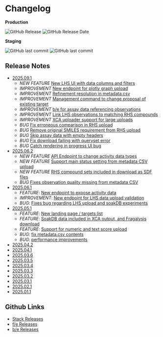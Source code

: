 
# Changelog

**Production**

![GitHub Release](https://img.shields.io/github/v/release/xchem/fragalysis-stack?display_name=tag&style=for-the-badge&label=production%20version&link=https%3A%2F%2Fgithub.com%2Fxchem%2Ffragalysis-stack%2Freleases)
![GitHub Release Date](https://img.shields.io/github/release-date/xchem/fragalysis-stack?style=for-the-badge&label=released%20&link=https%3A%2F%2Fgithub.com%2Fxchem%2Ffragalysis-stack%2Freleases)

**Staging**

![GitHub last commit](https://img.shields.io/github/last-commit/xchem/fragalysis-backend?style=for-the-badge&label=last%20b%2Fe%20update)
![GitHub last commit](https://img.shields.io/github/last-commit/xchem/fragalysis-frontend?style=for-the-badge&label=last%20f%2Fe%20update)



## Release Notes


- [2025.09.1](https://github.com/xchem/fragalysis-stack/releases/tag/2025.09.1)
	* _NEW FEATURE_ [New LHS UI with data columns and filters](https://github.com/m2ms/fragalysis-frontend/issues/1417)
	* _IMPROVEMENT_ [New endpoint for plotly graph upload](https://github.com/m2ms/fragalysis-frontend/issues/1817)
	* _IMPROVEMENT_ [Refinement resolution in metadata.csv](https://github.com/m2ms/fragalysis-frontend/issues/1831)
	* _IMPROVEMENT_ [Management command to change proposal of existing target](https://github.com/m2ms/fragalysis-frontend/issues/1515)
	* _IMPROVEMENT_ [b/e for assay data referencing observations](https://github.com/m2ms/fragalysis-frontend/issues/1847)
	* _IMPROVEMENT_ [Link LHS observations to matching RHS compounds](https://github.com/m2ms/fragalysis-frontend/issues/1591)
	* _IMPROVEMENT_ [XCA uploader support for large uploads](https://github.com/m2ms/fragalysis-frontend/issues/1872)
	* _BUG_ [Fix erroneous comparison in RHS upload](https://github.com/m2ms/fragalysis-frontend/issues/1840)
	* _BUG_ [Remove original SMILES requirement from RHS upload](https://github.com/m2ms/fragalysis-frontend/issues/1846)
	* _BUG_ [Skip assay data with empty headers](https://github.com/m2ms/fragalysis-frontend/issues/1851)
	* _BUG_ [Fix download failing with queryset error](https://github.com/m2ms/fragalysis-frontend/issues/1879)
	* _BUG_ [Catch rendering in progress UI bug](https://github.com/m2ms/fragalysis-frontend/issues/1828)
- [2025.06.2](https://github.com/xchem/fragalysis-stack/releases/tag/2025.06.2)
	* _NEW FEATURE_ [API Endpoint to change activity data types](https://github.com/m2ms/fragalysis-frontend/issues/1797)
	* _NEW FEATURE_ [Support main status setting from metadata CSV upload](https://github.com/m2ms/fragalysis-frontend/issues/1807)
	* _NEW FEATURE_ [RHS compound sets included in download as SDF files](https://github.com/m2ms/fragalysis-frontend/issues/1583)
	* _BUG_ [Fixes observation quality missing from metadata CSV](https://github.com/m2ms/fragalysis-frontend/issues/1804)
- [2025.06.1](https://github.com/xchem/fragalysis-stack/releases/tag/2025.06.1)
	- *FEATURE*: [New endpoint to expose activity data](https://github.com/m2ms/fragalysis-frontend/issues/1780)
	- *IMPROVEMENT*: [New endpoint for LHS data upload validation](https://github.com/m2ms/fragalysis-frontend/issues/1774)
	- *BUG*: [Fixes bug regarding LHS upload and soakDB experiments](https://github.com/m2ms/fragalysis-frontend/issues/1785)
- [2025.05.1](https://github.com/xchem/fragalysis-stack/releases/tag/2025.05.1)
	- *FEATURE*: [New landing page / targets list](https://github.com/m2ms/fragalysis-frontend/issues/1565)
	- *FEATURE*: [SoakDB data included in XCA output, and Fragalysis download](https://github.com/m2ms/fragalysis-frontend/issues/1768)
	- *FEATURE*: [Support for numeric and text score upload](https://github.com/m2ms/fragalysis-frontend/issues/1683)
	- *BUG*: [fix metadata.csv contents](https://github.com/m2ms/fragalysis-frontend/issues/1763)
	- *BUG*: [performance improvements](https://github.com/m2ms/fragalysis-frontend/issues/1761)
- [2025.04.2](https://github.com/xchem/fragalysis-stack/releases/tag/2025.04.2)
- [2025.04.1](https://github.com/xchem/fragalysis-stack/releases/tag/2025.04.1)
- [2025.03.6](https://github.com/xchem/fragalysis-stack/releases/tag/2025.03.6)
- [2025.03.5](https://github.com/xchem/fragalysis-stack/releases/tag/2025.03.5)
- [2025.03.4](https://github.com/xchem/fragalysis-stack/releases/tag/2025.03.4)
- [2025.03.3](https://github.com/xchem/fragalysis-stack/releases/tag/2025.03.3)
- [2025.03.2](https://github.com/xchem/fragalysis-stack/releases/tag/2025.03.2)
- [2025.03.1](https://github.com/xchem/fragalysis-stack/releases/tag/2025.03.1)
- [2025.02.1](https://github.com/xchem/fragalysis-stack/releases/tag/2025.02.1)
- [2025.01.1](https://github.com/xchem/fragalysis-stack/releases/tag/2025.01.1)

## Github Links

- [Stack Releases](https://github.com/xchem/fragalysis-stack/releases)
- [f/e Releases](https://github.com/xchem/fragalysis-frontend/releases)
- [b/e Releases](https://github.com/xchem/fragalysis-backend/releases)